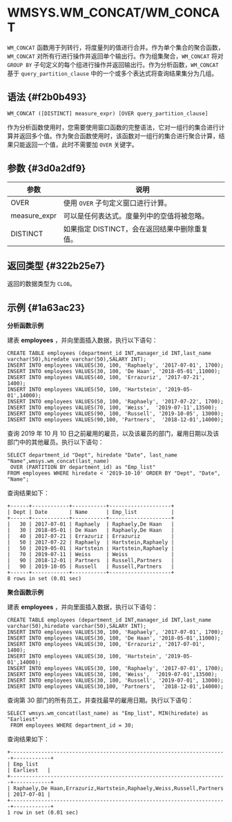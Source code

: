 WMSYS.WM_CONCAT/WM_CONCAT 
==============================================



`WM_CONCAT` 函数用于列转行，将度量列的值进行合并。作为单个集合的聚合函数，`WM_CONCAT` 对所有行进行操作并返回单个输出行。作为组集聚合，`WM_CONCAT` 将对 `GROUP BY` 子句定义的每个组进行操作并返回输出行。作为分析函数，`WM_CONCAT` 基于 `query_partition_clause` 中的一个或多个表达式将查询结果集分为几组。

语法 {#f2b0b493}
--------------

    WM_CONCAT ([DISTINCT] measure_expr) [OVER query_partition_clause]



作为分析函数使用时，您需要使用窗口函数的完整语法，它对一组行的集合进行计算并返回多个值。作为聚合函数使用时，该函数对一组行的集合进行聚合计算，结果只能返回一个值，此时不需要加 `OVER` 关键字。

参数 {#3d0a2df9}
--------------



|      参数      |             说明              |
|--------------|-----------------------------|
| OVER         | 使用 `OVER` 子句定义窗口进行计算。       |
| measure_expr | 可以是任何表达式。度量列中的空值将被忽略。       |
| DISTINCT     | 如果指定 DISTINCT，会在返回结果中删除重复值。 |



返回类型 {#322b25e7}
----------------

返回的数据类型为 `CLOB`。

示例 {#1a63ac23}
--------------

**分析函数示例** 

建表 **employees** ，并向里面插入数据，执行以下语句：

    CREATE TABLE employees (department_id INT,manager_id INT,last_name varchar(50),hiredate varchar(50),SALARY INT);
    INSERT INTO employees VALUES(30, 100, 'Raphaely', '2017-07-01', 1700);
    INSERT INTO employees VALUES(30, 100, 'De Haan', '2018-05-01',11000);      
    INSERT INTO employees VALUES(40, 100, 'Errazuriz', '2017-07-21', 1400);
    INSERT INTO employees VALUES(50, 100, 'Hartstein', '2019-05-01',14000);     
    INSERT INTO employees VALUES(50, 100, 'Raphaely', '2017-07-22', 1700);
    INSERT INTO employees VALUES(70, 100, 'Weiss',  '2019-07-11',13500);     
    INSERT INTO employees VALUES(90, 100, 'Russell', '2019-10-05', 13000);
    INSERT INTO employees VALUES(90,100, 'Partners',  '2018-12-01',14000);



查询 2019 年 10 月 10 日之前雇用的雇员，以及该雇员的部门，雇用日期以及该部门中的其他雇员。执行以下语句：

    SELECT department_id "Dept", hiredate "Date", last_name "Name",wmsys.wm_concat(last_name) 
     OVER (PARTITION BY department_id) as "Emp_list"
    FROM employees WHERE hiredate < '2019-10-10' ORDER BY "Dept", "Date", "Name";



查询结果如下：

    +------+------------+-----------+--------------------+
    | Dept | Date       | Name      | Emp_list           |
    +------+------------+-----------+--------------------+
    |   30 | 2017-07-01 | Raphaely  | Raphaely,De Haan   |
    |   30 | 2018-05-01 | De Haan   | Raphaely,De Haan   |
    |   40 | 2017-07-21 | Errazuriz | Errazuriz          |
    |   50 | 2017-07-22 | Raphaely  | Hartstein,Raphaely |
    |   50 | 2019-05-01 | Hartstein | Hartstein,Raphaely |
    |   70 | 2019-07-11 | Weiss     | Weiss              |
    |   90 | 2018-12-01 | Partners  | Russell,Partners   |
    |   90 | 2019-10-05 | Russell   | Russell,Partners   |
    +------+------------+-----------+--------------------+
    8 rows in set (0.01 sec)



**聚合函数示例** 

建表 **employees** ，并向里面插入数据，执行以下语句：

    CREATE TABLE employees (department_id INT,manager_id INT,last_name varchar(50),hiredate varchar(50),SALARY INT);
    INSERT INTO employees VALUES(30, 100, 'Raphaely', '2017-07-01', 1700);
    INSERT INTO employees VALUES(30, 100, 'De Haan', '2018-05-01',11000);      
    INSERT INTO employees VALUES(30, 100, 'Errazuriz', '2017-07-01', 1400);
    INSERT INTO employees VALUES(30, 100, 'Hartstein', '2019-05-01',14000);     
    INSERT INTO employees VALUES(30, 100, 'Raphaely', '2017-07-01', 1700);
    INSERT INTO employees VALUES(30, 100, 'Weiss',  '2019-07-01',13500);     
    INSERT INTO employees VALUES(30, 100, 'Russell', '2019-07-01', 13000);
    INSERT INTO employees VALUES(30,100, 'Partners',  '2018-12-01',14000);



查询第 30 部门的所有员工，并查找最早的雇用日期。执行以下语句：

    SELECT wmsys.wm_concat(last_name) as "Emp_list", MIN(hiredate) as "Earliest"
     FROM employees WHERE department_id = 30;



查询结果如下：

    +----------------------------------------------------------------------+------------+
    | Emp_list                                                             | Earliest   |
    +----------------------------------------------------------------------+------------+
    | Raphaely,De Haan,Errazuriz,Hartstein,Raphaely,Weiss,Russell,Partners | 2017-07-01 |
    +----------------------------------------------------------------------+------------+
    1 row in set (0.01 sec)


